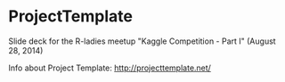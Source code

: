 ProjectTemplate
===============

Slide deck for the R-ladies meetup "Kaggle Competition - Part I" (August 28, 2014)

Info about Project Template: http://projecttemplate.net/
